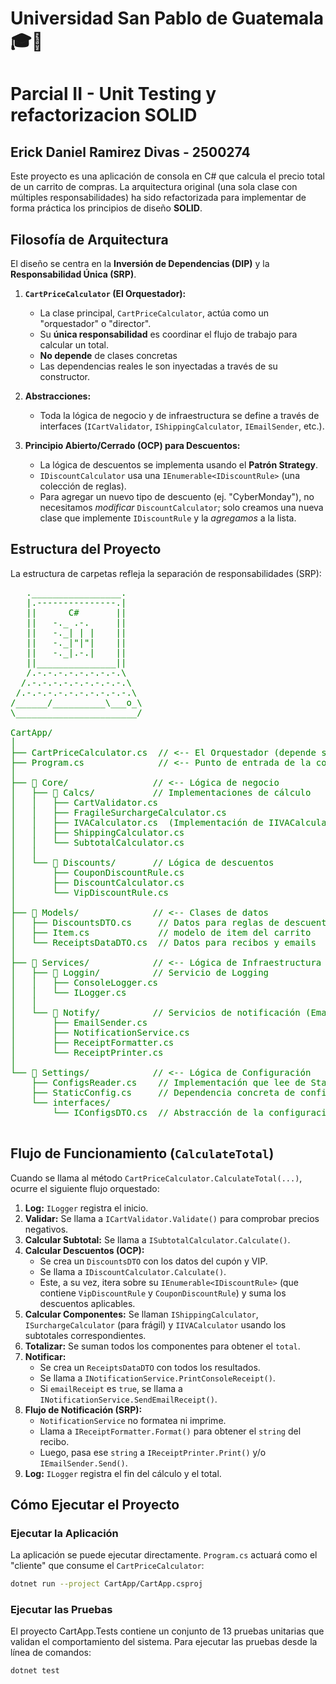 ﻿# Universidad San Pablo de Guatemala 🎓🏫
# Parcial II - Unit Testing y refactorizacion SOLID

## Erick Daniel Ramirez Divas - 2500274 

Este proyecto es una aplicación de consola en C# que calcula el precio total de un carrito de compras. La arquitectura original (una sola clase con múltiples responsabilidades) ha sido refactorizada para implementar de forma práctica los principios de diseño **SOLID**.


## Filosofía de Arquitectura

El diseño se centra en la **Inversión de Dependencias (DIP)** y la **Responsabilidad Única (SRP)**.

1.  **`CartPriceCalculator` (El Orquestador):**
    * La clase principal, `CartPriceCalculator`, actúa como un "orquestador" o "director".
    * Su **única responsabilidad** es coordinar el flujo de trabajo para calcular un total.
    * **No depende** de clases concretas
    * Las dependencias reales le son inyectadas a través de su constructor.

2.  **Abstracciones:**
    * Toda la lógica de negocio y de infraestructura se define a través de interfaces (`ICartValidator`, `IShippingCalculator`, `IEmailSender`, etc.). 

3.  **Principio Abierto/Cerrado (OCP) para Descuentos:**
    * La lógica de descuentos se implementa usando el **Patrón Strategy**.
    * `IDiscountCalculator` usa una `IEnumerable<IDiscountRule>` (una colección de reglas).
    * Para agregar un nuevo tipo de descuento (ej. "CyberMonday"), no necesitamos *modificar* `DiscountCalculator`; solo creamos una nueva clase que implemente `IDiscountRule` y la *agregamos* a la lista.

## Estructura del Proyecto

La estructura de carpetas refleja la separación de responsabilidades (SRP):

<pre style="color: green;">
   ._________________.
   |.---------------.|
   ||      C#       ||
   ||   -._ .-.     ||
   ||   -._| | |    ||
   ||   -._|"|"|    ||
   ||   -._|.-.|    ||
   ||_______________||
   /.-.-.-.-.-.-.-.-.\
  /.-.-.-.-.-.-.-.-.-.\
 /.-.-.-.-.-.-.-.-.-.-.\
/______/__________\___o_\ 
\_______________________/

CartApp/
│
├── CartPriceCalculator.cs  // <-- El Orquestador (depende solo de interfaces)
├── Program.cs              // <-- Punto de entrada de la consola
│
├── 📂 Core/                // <-- Lógica de negocio
│   ├── 📂 Calcs/           // Implementaciones de cálculo
│   │   ├── CartValidator.cs
│   │   ├── FragileSurchargeCalculator.cs
│   │   ├── IVACalculator.cs  (Implementación de IIVACalculator)
│   │   ├── ShippingCalculator.cs
│   │   └── SubtotalCalculator.cs
│   │
│   └── 📂 Discounts/       // Lógica de descuentos 
│       ├── CouponDiscountRule.cs
│       ├── DiscountCalculator.cs
│       └── VipDiscountRule.cs
│
├── 📂 Models/              // <-- Clases de datos
│   ├── DiscountsDTO.cs     // Datos para reglas de descuento
│   ├── Item.cs             // modelo de item del carrito
│   └── ReceiptsDataDTO.cs  // Datos para recibos y emails
│
├── 📂 Services/            // <-- Lógica de Infraestructura 
│   ├── 📂 Loggin/          // Servicio de Logging
│   │   ├── ConsoleLogger.cs
│   │   └── ILogger.cs
│   │
│   └── 📂 Notify/          // Servicios de notificación (Email, Impresión)
│       ├── EmailSender.cs
│       ├── NotificationService.cs
│       ├── ReceiptFormatter.cs
│       └── ReceiptPrinter.cs
│
└── 📂 Settings/            // <-- Lógica de Configuración
    ├── ConfigsReader.cs    // Implementación que lee de StaticConfig
    ├── StaticConfig.cs     // Dependencia concreta de configuración
    └── interfaces/
        └── IConfigsDTO.cs  // Abstracción de la configuración

</pre>

## Flujo de Funcionamiento (`CalculateTotal`)

Cuando se llama al método `CartPriceCalculator.CalculateTotal(...)`, ocurre el siguiente flujo orquestado:

1.  **Log:** `ILogger` registra el inicio.
2.  **Validar:** Se llama a `ICartValidator.Validate()` para comprobar precios negativos.
3.  **Calcular Subtotal:** Se llama a `ISubtotalCalculator.Calculate()`.
4.  **Calcular Descuentos (OCP):**
    * Se crea un `DiscountsDTO` con los datos del cupón y VIP.
    * Se llama a `IDiscountCalculator.Calculate()`.
    * Este, a su vez, itera sobre su `IEnumerable<IDiscountRule>` (que contiene `VipDiscountRule` y `CouponDiscountRule`) y suma los descuentos aplicables.
5.  **Calcular Componentes:** Se llaman `IShippingCalculator`, `ISurchargeCalculator` (para frágil) y `IIVACalculator` usando los subtotales correspondientes.
6.  **Totalizar:** Se suman todos los componentes para obtener el `total`.
7.  **Notificar:**
    * Se crea un `ReceiptsDataDTO` con todos los resultados.
    * Se llama a `INotificationService.PrintConsoleReceipt()`.
    * Si `emailReceipt` es `true`, se llama a `INotificationService.SendEmailReceipt()`.
8.  **Flujo de Notificación (SRP):**
    * `NotificationService` no formatea ni imprime.
    * Llama a `IReceiptFormatter.Format()` para obtener el `string` del recibo.
    * Luego, pasa ese `string` a `IReceiptPrinter.Print()` y/o `IEmailSender.Send()`.
9.  **Log:** `ILogger` registra el fin del cálculo y el total.

## Cómo Ejecutar el Proyecto

### Ejecutar la Aplicación

La aplicación se puede ejecutar directamente. `Program.cs` actuará como el "cliente" que consume el `CartPriceCalculator`:

```bash
dotnet run --project CartApp/CartApp.csproj
```

### Ejecutar las Pruebas
El proyecto CartApp.Tests contiene un conjunto de 13 pruebas unitarias que validan el comportamiento del sistema.
Para ejecutar las pruebas desde la línea de comandos:

```bash
dotnet test
```
